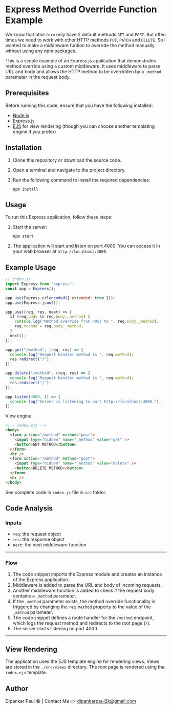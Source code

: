 # Express Method Override Function Example

We know that html `form` only have 2 default methods `GET` and `POST`. But often times we need to work with other HTTP methods `PUT`, `PATCH` and `DELETE`. So I wanted to make a middleware funtion to override the method manually without using any npm packages.

This is a simple example of an Express.js application that demonstrates method override using a custom middleware. It uses middleware to parse URL and body and allows the HTTP method to be overridden by a `_method` parameter in the request body.

## Prerequisites

Before running this code, ensure that you have the following installed:

- [Node.js](https://nodejs.org/)
- [Express.js](https://expressjs.com/)
- [EJS](https://ejs.co/) for view rendering (though you can choose another templating engine if you prefer)

## Installation

1. Clone this repository or download the source code.

2. Open a terminal and navigate to the project directory.

3. Run the following command to install the required dependencies:

   ```
   npm install
   ```

## Usage

To run this Express application, follow these steps:

1. Start the server:

   ```
   npm start
   ```

2. The application will start and listen on port 4000. You can access it in your web browser at `http://localhost:4000`.

## Example Usage

```javascript
// index.js
import Express from "express";
const app = Express();

app.use(Express.urlencoded({ extended: true }));
app.use(Express.json());

app.use((req, res, next) => {
  if (req.body && req.body._method) {
    console.log("Method override from POST to ", req.body._method);
    req.method = req.body._method;
  }
  next();
});

app.get("/method", (req, res) => {
  console.log("Request handler method is ", req.method);
  res.redirect("/");
});

app.delete("/method", (req, res) => {
  console.log("Request handler method is ", req.method);
  res.redirect("/");
});

app.listen(4000, () => {
  console.log("Server is listening to port http://localhost:4000.");
});
```

View engine

```html
<!-- index.ejs -->
<body>
  <form action="/method" method="post">
    <input type="hidden" name="_method" value="get" />
    <button>GET METHOD</button>
  </form>
  <hr />
  <form action="/method" method="post">
    <input type="hidden" name="_method" value="delete" />
    <button>DELETE METHOD</button>
  </form>
  <hr />
</body>
```

See complete code in `index.js` file in `src` folder.

## Code Analysis

### Inputs

- `req`: the request object
- `res`: the response object
- `next`: the next middleware function

---

### Flow

1. The code snippet imports the Express module and creates an instance of the Express application.
2. Middleware is added to parse the URL and body of incoming requests.
3. Another middleware function is added to check if the request body contains a `_method` parameter.
4. If the `_method` parameter exists, the method override functionality is triggered by changing the `req.method` property to the value of the `_method` parameter.
5. The code snippet defines a route handler for the `/method` endpoint, which logs the request method and redirects to the root page (`/`).
6. The server starts listening on port 4000.

---

## View Rendering

The application uses the EJS template engine for rendering views. Views are stored in the `./src/views` directory. The root page is rendered using the `index.ejs` template.

## Author

Dipankar Paul 😀 | Contact Me 👉 dipankarpaul2k@gmail.com
